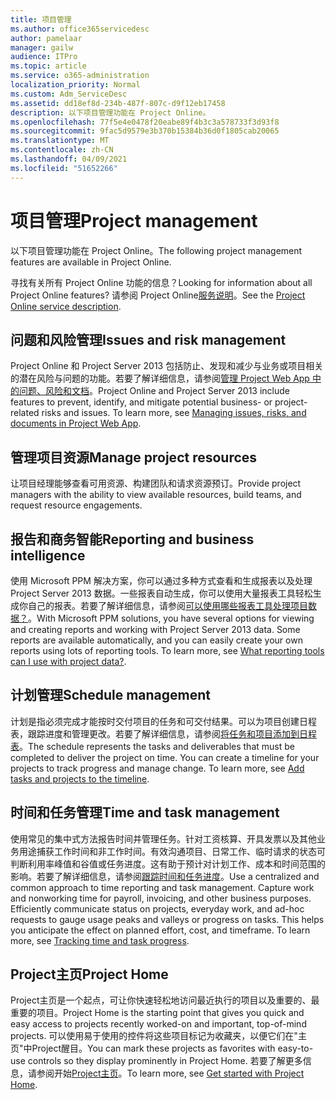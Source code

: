 ```yaml
---
title: 项目管理
ms.author: office365servicedesc
author: pamelaar
manager: gailw
audience: ITPro
ms.topic: article
ms.service: o365-administration
localization_priority: Normal
ms.custom: Adm_ServiceDesc
ms.assetid: dd18ef8d-234b-487f-807c-d9f12eb17458
description: 以下项目管理功能在 Project Online。
ms.openlocfilehash: 77f5e4e0478f20eabe89f4b3c3a578733f3d93f8
ms.sourcegitcommit: 9fac5d9579e3b370b15384b36d0f1805cab20065
ms.translationtype: MT
ms.contentlocale: zh-CN
ms.lasthandoff: 04/09/2021
ms.locfileid: "51652266"
---
```

# <a name="project-management"></a><span data-ttu-id="7bcd3-103">项目管理</span><span class="sxs-lookup"><span data-stu-id="7bcd3-103">Project management</span></span>

<span data-ttu-id="7bcd3-104">以下项目管理功能在 Project Online。</span><span class="sxs-lookup"><span data-stu-id="7bcd3-104">The following project management features are available in Project Online.</span></span>
  
<span data-ttu-id="7bcd3-105">寻找有关所有 Project Online 功能的信息？</span><span class="sxs-lookup"><span data-stu-id="7bcd3-105">Looking for information about all Project Online features?</span></span> <span data-ttu-id="7bcd3-106">请参阅 Project Online[服务说明](project-online-service-description.md)。</span><span class="sxs-lookup"><span data-stu-id="7bcd3-106">See the [Project Online service description](project-online-service-description.md).</span></span>
  
## <a name="issues-and-risk-management"></a><span data-ttu-id="7bcd3-107">问题和风险管理</span><span class="sxs-lookup"><span data-stu-id="7bcd3-107">Issues and risk management</span></span>

<span data-ttu-id="7bcd3-p102">Project Online 和 Project Server 2013 包括防止、发现和减少与业务或项目相关的潜在风险与问题的功能。若要了解详细信息，请参阅[管理 Project Web App 中的问题、风险和文档](/previous-versions/office/project-server-2010/hh767484(v=office.14))。</span><span class="sxs-lookup"><span data-stu-id="7bcd3-p102">Project Online and Project Server 2013 include features to prevent, identify, and mitigate potential business- or project-related risks and issues. To learn more, see [Managing issues, risks, and documents in Project Web App](/previous-versions/office/project-server-2010/hh767484(v=office.14)).</span></span>
  
## <a name="manage-project-resources"></a><span data-ttu-id="7bcd3-110">管理项目资源</span><span class="sxs-lookup"><span data-stu-id="7bcd3-110">Manage project resources</span></span>

<span data-ttu-id="7bcd3-111">让项目经理能够查看可用资源、构建团队和请求资源预订。</span><span class="sxs-lookup"><span data-stu-id="7bcd3-111">Provide project managers with the ability to view available resources, build teams, and request resource engagements.</span></span>
  
## <a name="reporting-and-business-intelligence"></a><span data-ttu-id="7bcd3-112">报告和商务智能</span><span class="sxs-lookup"><span data-stu-id="7bcd3-112">Reporting and business intelligence</span></span>

<span data-ttu-id="7bcd3-p103">使用 Microsoft PPM 解决方案，你可以通过多种方式查看和生成报表以及处理 Project Server 2013 数据。一些报表自动生成，你可以使用大量报表工具轻松生成你自己的报表。若要了解详细信息，请参阅[可以使用哪些报表工具处理项目数据？](/ProjectOnline/what-reporting-tools-can-i-use-with-project-data)。</span><span class="sxs-lookup"><span data-stu-id="7bcd3-p103">With Microsoft PPM solutions, you have several options for viewing and creating reports and working with Project Server 2013 data. Some reports are available automatically, and you can easily create your own reports using lots of reporting tools. To learn more, see [What reporting tools can I use with project data?](/ProjectOnline/what-reporting-tools-can-i-use-with-project-data).</span></span>
  
## <a name="schedule-management"></a><span data-ttu-id="7bcd3-116">计划管理</span><span class="sxs-lookup"><span data-stu-id="7bcd3-116">Schedule management</span></span>

<span data-ttu-id="7bcd3-p104">计划是指必须完成才能按时交付项目的任务和可交付结果。可以为项目创建日程表，跟踪进度和管理更改。若要了解详细信息，请参阅[将任务和项目添加到日程表](https://go.microsoft.com/fwlink/?LinkID=402655)。</span><span class="sxs-lookup"><span data-stu-id="7bcd3-p104">The schedule represents the tasks and deliverables that must be completed to deliver the project on time. You can create a timeline for your projects to track progress and manage change. To learn more, see [Add tasks and projects to the timeline](https://go.microsoft.com/fwlink/?LinkID=402655).</span></span>
  
## <a name="time-and-task-management"></a><span data-ttu-id="7bcd3-120">时间和任务管理</span><span class="sxs-lookup"><span data-stu-id="7bcd3-120">Time and task management</span></span>

<span data-ttu-id="7bcd3-p105">使用常见的集中式方法报告时间并管理任务。针对工资核算、开具发票以及其他业务用途捕获工作时间和非工作时间。有效沟通项目、日常工作、临时请求的状态可判断利用率峰值和谷值或任务进度。这有助于预计对计划工作、成本和时间范围的影响。若要了解详细信息，请参阅[跟踪时间和任务进度](https://go.microsoft.com/fwlink/p/?LinkId=271321)。</span><span class="sxs-lookup"><span data-stu-id="7bcd3-p105">Use a centralized and common approach to time reporting and task management. Capture work and nonworking time for payroll, invoicing, and other business purposes. Efficiently communicate status on projects, everyday work, and ad-hoc requests to gauge usage peaks and valleys or progress on tasks. This helps you anticipate the effect on planned effort, cost, and timeframe. To learn more, see [Tracking time and task progress](https://go.microsoft.com/fwlink/p/?LinkId=271321).</span></span>

## <a name="project-home"></a><span data-ttu-id="7bcd3-126">Project主页</span><span class="sxs-lookup"><span data-stu-id="7bcd3-126">Project Home</span></span>

<span data-ttu-id="7bcd3-127">Project主页是一个起点，可让你快速轻松地访问最近执行的项目以及重要的、最重要的项目。</span><span class="sxs-lookup"><span data-stu-id="7bcd3-127">Project Home is the starting point that gives you quick and easy access to projects recently worked-on and important, top-of-mind projects.</span></span> <span data-ttu-id="7bcd3-128">可以使用易于使用的控件将这些项目标记为收藏夹，以便它们在"主页"中Project醒目。</span><span class="sxs-lookup"><span data-stu-id="7bcd3-128">You can mark these projects as favorites with easy-to-use controls so they display prominently in Project Home.</span></span> <span data-ttu-id="7bcd3-129">若要了解更多信息，请参阅开始[Project主页](https://support.office.com/article/a3b38418-35e7-4df4-8e4a-ba6a4fa0562a)。</span><span class="sxs-lookup"><span data-stu-id="7bcd3-129">To learn more, see [Get started with Project Home](https://support.office.com/article/a3b38418-35e7-4df4-8e4a-ba6a4fa0562a).</span></span>